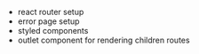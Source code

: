 - react router setup
- error page setup
- styled components
- outlet component for rendering children routes
